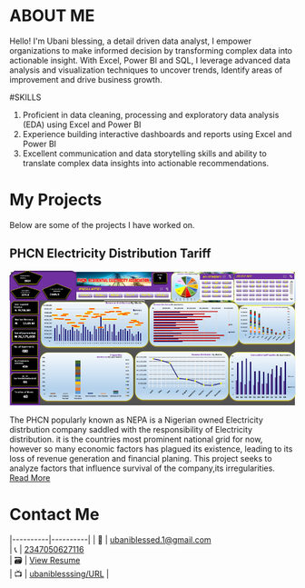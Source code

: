 # ABOUT ME

Hello! I'm Ubani blessing, a detail driven data analyst, I empower organizations to make informed decision by transforming complex data into actionable insight. With Excel, Power BI and SQL, I leverage advanced data analysis and visualization techniques to uncover trends, Identify areas of improvement and drive business growth.

#SKILLS

1. Proficient in data cleaning, processing and exploratory data analysis (EDA) using Excel and Power BI
2. Experience building interactive dashboards and reports using Excel and Power BI
3. Excellent communication and data storytelling skills and ability to translate complex data insights into actionable recommendations.

# My Projects

Below are some of the projects I have worked on.


## PHCN Electricity Distribution Tariff

![PHCN Dashboard](PHCN.png)	 <!-- Image of Project Dashboard -->	

The PHCN popularly known as NEPA is a Nigerian owned Electricity distrbution company saddled  with the responsibility of Electricity distribution. it is the countries most prominent national grid for now, however so many economic factors has plagued its existence, leading to its loss of revenue generation and financial planing. This project seeks to analyze factors that influence survival of the company,its irregularities.
[Read More](PHCN_documentation.pdf)




# Contact Me

|----------|----------|
| 📩   |   [ubaniblessed.1@gmail.com](mailto:ubaniblessed.1@gmail.com)  	 
| 📞   |   [2347050627116](https://wa.me/2347050627116)  	  	 		
| 🗃️	| 	[View Resume](technicalResume.pdf)				 			
| 📺	|	[ubaniblesssing/URL](https://www.example.com)	          		 | 		<!-- replace https://www.example.com with your youtube url -->




